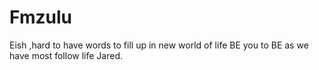 # Fmzulu
Eish ,hard to have words to fill up in new world of life BE you to BE as we have most follow life Jared.
